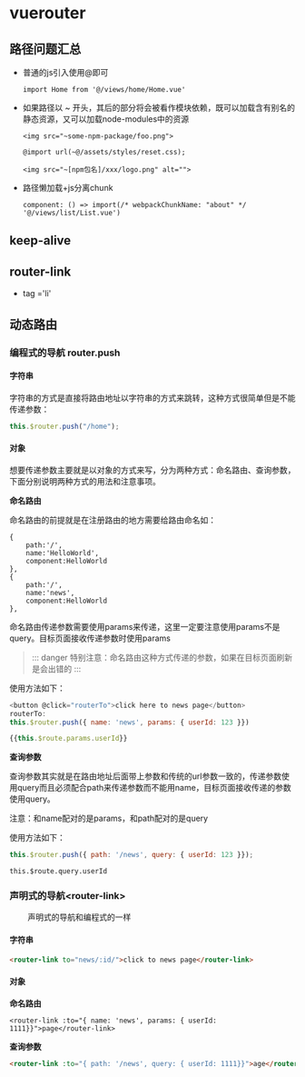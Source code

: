 # vuerouter

## 路径问题汇总

- 普通的js引入使用@即可

  ```
  import Home from '@/views/home/Home.vue'
  ```

- 如果路径以 ~ 开头，其后的部分将会被看作模块依赖，既可以加载含有别名的静态资源，又可以加载node-modules中的资源

  ```
  <img src="~some-npm-package/foo.png">
  ```

  ```
  @import url(~@/assets/styles/reset.css);
  ```

  ```
  <img src="~[npm包名]/xxx/logo.png" alt="">
  ```

  

- 路径懒加载+js分离chunk

  ```
  component: () => import(/* webpackChunkName: "about" */ '@/views/list/List.vue')
  ```

## keep-alive

## router-link

- tag ='li'

## 动态路由

### 编程式的导航 router.push

#### **字符串**

字符串的方式是直接将路由地址以字符串的方式来跳转，这种方式很简单但是不能传递参数：

```javascript
this.$router.push("/home");
```

#### **对象**

想要传递参数主要就是以对象的方式来写，分为两种方式：命名路由、查询参数，下面分别说明两种方式的用法和注意事项。

**命名路由**

命名路由的前提就是在注册路由的地方需要给路由命名如：

```
{
	path:'/',
	name:'HelloWorld',
	component:HelloWorld
},
{
	path:'/',
	name:'news',
	component:HelloWorld
},
```

命名路由传递参数需要使用params来传递，这里一定要注意使用params不是query。目标页面接收传递参数时使用params

> ::: danger
> 特别注意：命名路由这种方式传递的参数，如果在目标页面刷新是会出错的
> :::

使用方法如下：

```js
<button @click="routerTo">click here to news page</button>
routerTo:
this.$router.push({ name: 'news', params: { userId: 123 }})
```

```js
{{this.$route.params.userId}}
```

**查询参数**

查询参数其实就是在路由地址后面带上参数和传统的url参数一致的，传递参数使用query而且必须配合path来传递参数而不能用name，目标页面接收传递的参数使用query。

注意：和name配对的是params，和path配对的是query

使用方法如下：

```js
this.$router.push({ path: '/news', query: { userId: 123 }});
```

```
this.$route.query.userId
```

### 声明式的导航\<router-link>

　　 声明式的导航和编程式的一样

#### 字符串

```html
<router-link to="news/:id/">click to news page</router-link>
```

#### 对象

**命名路由**

```
<router-link :to="{ name: 'news', params: { userId: 1111}}">page</router-link>
```

 **查询参数**

```html
<router-link :to="{ path: '/news', query: { userId: 1111}}">age</router-link>
```

## 